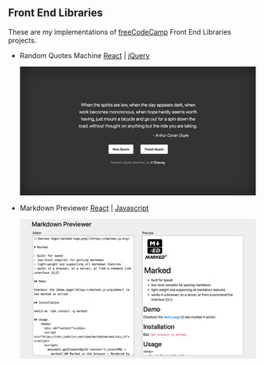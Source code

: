 ## Front End Libraries

These are my implementations of [freeCodeCamp](https://learn.freecodecamp.org) Front End Libraries projects.

- Random Quotes Machine [React](https://github.com/e-tinkers/freecodecamp/tree/master/front-end-libraries/random-quotes-react) | [jQuery](https://github.com/e-tinkers/freecodecamp/tree/master/front-end-libraries/random-quote-machine-jquery)

  [![](https://github.com/e-tinkers/freecodecamp/blob/master/front-end-libraries/thumbnails/random-quotes-machine.png)](https://e-tinkers.github.io/freecodecamp/front-end-libraries/random-quotes-react/index.html)

- Markdown Previewer [React](https://github.com/e-tinkers/freecodecamp/tree/master/front-end-libraries/markdown-previewer-react) | [Javascript](https://github.com/e-tinkers/freecodecamp/tree/master/front-end-libraries/markdown-previewer-js)

  [![](https://github.com/e-tinkers/freecodecamp/blob/master/front-end-libraries/thumbnails/markdown-previewer.png)](https://e-tinkers.github.io/freecodecamp/front-end-libraries/markdown-previewer-react/index.html)

